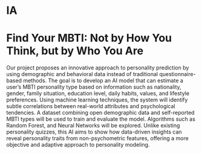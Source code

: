 # IA
# Find Your MBTI: Not by How You Think, but by Who You Are

Our project proposes an innovative approach to personality prediction by using demographic and behavioral data instead of traditional questionnaire-based methods. The goal is to develop an AI model that can estimate a user’s MBTI personality type based on information such as nationality, gender, family situation, education level, daily habits, values, and lifestyle preferences. Using machine learning techniques, the system will identify subtle correlations between real-world attributes and psychological tendencies. A dataset combining open demographic data and self-reported MBTI types will be used to train and evaluate the model. Algorithms such as Random Forest, and Neural Networks will be explored. Unlike existing personality quizzes, this AI aims to show how data-driven insights can reveal personality traits from non-psychometric features, offering a more objective and adaptive approach to personality modeling.


